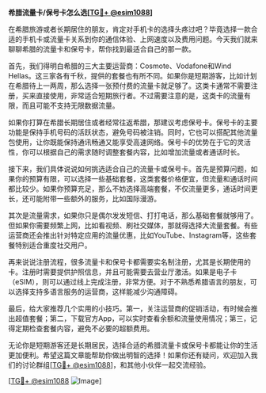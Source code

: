 **希腊流量卡/保号卡怎么选[[TG💪+ @esim1088](https://t.me/s/esim1088)]**

在希腊旅游或者长期居住的朋友，肯定对手机卡的选择头疼过吧？毕竟选择一款合适的手机卡或流量卡关系到你的通信体验、上网速度以及费用问题。今天我们就来聊聊希腊的流量卡和保号卡，帮你找到最适合自己的那一款。

首先，我们得明白希腊的三大主要运营商：Cosmote、Vodafone和Wind Hellas。这三家各有千秋，提供的套餐也有所不同。如果你是短期游客，比如计划在希腊待上一两周，那么选择一张预付费的流量卡就足够了。这类卡通常不需要注册，买来直接使用，非常适合短期旅行者。不过需要注意的是，这类卡的流量有限，而且可能不支持无限数据流量。

如果你打算在希腊长期居住或者经常往返希腊，那建议考虑保号卡。保号卡的主要功能是保持手机号码的活跃状态，避免号码被注销。同时，它也可以搭配其他流量包使用，让你既能保持通讯畅通又能享受高速网络。保号卡的优势在于它的灵活性，你可以根据自己的需求随时调整套餐内容，比如增加流量或者通话时长。

接下来，我们具体说说如何挑选适合自己的流量卡或保号卡。首先是预算问题，如果你的预算有限，可以选择一些基础套餐，这类套餐价格便宜，但流量和通话时间都比较少。如果你预算充足，那么不妨选择高端套餐，不仅流量更多，通话时间更长，还可能附带一些额外的服务，比如国际漫游。

其次是流量需求，如果你只是偶尔发发短信、打打电话，那么基础套餐就够用了。但如果你需要频繁上网，比如看视频、刷社交媒体，那就得选择大流量套餐。有些运营商还会推出针对特定应用的流量优惠，比如YouTube、Instagram等，这些套餐特别适合重度社交用户。

再来说说注册流程，很多流量卡和保号卡都需要实名制注册，尤其是长期使用的卡。注册时需要提供护照信息，并且可能需要去营业厅激活。如果是电子卡（eSIM），则可以通过线上完成注册，非常方便。对于不熟悉希腊语言的朋友，可以选择支持多语言服务的运营商，这样能减少沟通障碍。

最后，给大家推荐几个实用的小技巧。第一，关注运营商的促销活动，有时候会推出超值套餐；第二，下载官方App，可以实时查看余额和流量使用情况；第三，记得定期检查套餐内容，避免不必要的超额费用。

无论你是短期游客还是长期居民，选择合适的希腊流量卡或保号卡都能让你的生活更加便利。希望这篇文章能帮助你做出明智的选择！如果你还有疑问，欢迎加入我们的讨论群组[[TG💪+ @esim1088](https://t.me/s/esim1088)]，和其他小伙伴一起交流经验。

[[TG💪+ @esim1088](https://t.me/s/esim1088) ![Image](https://i.postimg.cc/4NQfJmqS/Snipaste-2025-05-13-00-14-12.png)]